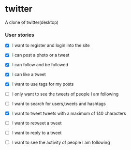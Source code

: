 # twitter
A clone of twitter(desktop)

### User stories
- [x] I want to register and login into the site
- [x] I can post a photo or a tweet
- [x] I can follow and be followed
- [x] I can like a tweet
- [x] I want to use tags for my posts
- [ ] I only want to see the tweets of people I am following
- [ ] I want to search for users,tweets and hashtags
- [x] I want to tweet tweets with a maximum of 140 characters
- [ ] I want to retweet a tweet
- [ ] I want to reply to a tweet
- [ ] I want to see the activity of people I am following

